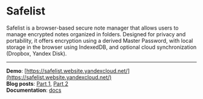 # Safelist

Safelist is a browser-based secure note manager that allows users to manage encrypted notes organized in folders. Designed for privacy and portability, it offers encryption using a derived Master Password, with local storage in the browser using IndexedDB, and optional cloud synchronization (Dropbox, Yandex Disk).

---

**Demo**: [https://safelist.website.yandexcloud.net/](https://safelist.website.yandexcloud.net/)  
**Blog posts**: [Part 1](https://dev.to/sergiusac/secure-note-manager-in-react-part-1-cryptography-with-webcrypto-api-376), [Part 2](https://dev.to/sergiusac/secure-note-manager-in-react-part-2-client-side-login-with-web-crypto-and-redux-41b8)  
**Documentation**: [docs](./docs/README.md)  
